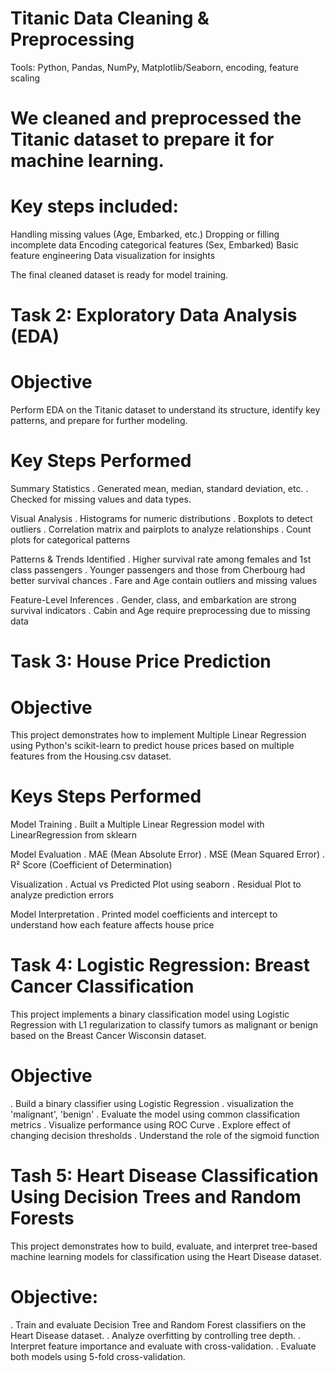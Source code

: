 # Titanic Data Cleaning & Preprocessing
  Tools: Python, Pandas, NumPy, Matplotlib/Seaborn, encoding, feature scaling 
# We cleaned and preprocessed the Titanic dataset to prepare it for machine learning.
# Key steps included:
  Handling missing values (Age, Embarked, etc.)
  Dropping or filling incomplete data
  Encoding categorical features (Sex, Embarked)
  Basic feature engineering 
  Data visualization for insights

The final cleaned dataset is ready for model training.

# Task 2: Exploratory Data Analysis (EDA)

# Objective
Perform EDA on the Titanic dataset to understand its structure, identify key patterns, and prepare for further modeling.
# Key Steps Performed
Summary Statistics
. Generated mean, median, standard deviation, etc.
. Checked for missing values and data types.

Visual Analysis
. Histograms for numeric distributions
. Boxplots to detect outliers
. Correlation matrix and pairplots to analyze relationships
. Count plots for categorical patterns

Patterns & Trends Identified
. Higher survival rate among females and 1st class passengers
. Younger passengers and those from Cherbourg had better survival chances
. Fare and Age contain outliers and missing values

Feature-Level Inferences
. Gender, class, and embarkation are strong survival indicators
. Cabin and Age require preprocessing due to missing data

# Task 3: House Price Prediction
# Objective
This project demonstrates how to implement Multiple Linear Regression using Python's scikit-learn to predict house prices based on multiple features from the Housing.csv dataset.
# Keys Steps Performed
Model Training
. Built a Multiple Linear Regression model with LinearRegression from sklearn

Model Evaluation
. MAE (Mean Absolute Error)
. MSE (Mean Squared Error)
. R² Score (Coefficient of Determination)

Visualization
. Actual vs Predicted Plot using seaborn
. Residual Plot to analyze prediction errors

Model Interpretation
. Printed model coefficients and intercept to understand how each feature affects house price

# Task 4: Logistic Regression: Breast Cancer Classification
This project implements a binary classification model using Logistic Regression with L1 regularization to classify tumors as malignant or benign based on the Breast Cancer Wisconsin dataset.

# Objective
. Build a binary classifier using Logistic Regression
. visualization the 'malignant', 'benign'
. Evaluate the model using common classification metrics
. Visualize performance using ROC Curve
. Explore effect of changing decision thresholds
. Understand the role of the sigmoid function

# Tash 5: Heart Disease Classification Using Decision Trees and Random Forests
This project demonstrates how to build, evaluate, and interpret tree-based machine learning models for classification using the Heart Disease dataset.

# Objective:
. Train and evaluate Decision Tree and Random Forest classifiers on the Heart Disease dataset.
. Analyze overfitting by controlling tree depth.
. Interpret feature importance and evaluate with cross-validation.
. Evaluate both models using 5-fold cross-validation.
